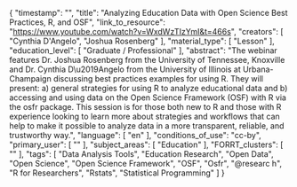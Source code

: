 {
    "timestamp": "",
    "title": "Analyzing Education Data with Open Science Best Practices, R, and OSF",
    "link_to_resource": "https://www.youtube.com/watch?v=WxdWzTIzYmI&t=466s",
    "creators": [
        "Cynthia D'Angelo",
        "Joshua Rosenberg"
    ],
    "material_type": [
        "Lesson"
    ],
    "education_level": [
        "Graduate / Professional"
    ],
    "abstract": "The  webinar features Dr. Joshua Rosenberg from the University of Tennessee, Knoxville and Dr. Cynthia D\u2019Angelo from the University of Illinois at Urbana-Champaign discussing best practices examples for using R. They will present: a) general strategies for using R to analyze educational data and b) accessing and using data on the Open Science Framework (OSF) with R via the osfr package. This session is for those both new to R and those with R experience looking to learn more about strategies and workflows that can help to make it possible to analyze data in a more transparent, reliable, and trustworthy way.",
    "language": [
        "en"
    ],
    "conditions_of_use": "cc-by",
    "primary_user": [
        ""
    ],
    "subject_areas": [
        "Education"
    ],
    "FORRT_clusters": [
        ""
    ],
    "tags": [
        "Data Analysis Tools",
        "Education Research",
        "Open Data",
        "Open Science",
        "Open Science Framework",
        "OSF",
        "Osfr",
        "@researc h",
        "R for Researchers",
        "Rstats",
        "Statistical Programming"
    ]
}